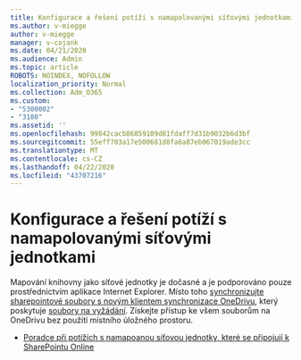 ```yaml
---
title: Konfigurace a řešení potíží s namapolovanými síťovými jednotkami
ms.author: v-miegge
author: v-miegge
manager: v-cojank
ms.date: 04/21/2020
ms.audience: Admin
ms.topic: article
ROBOTS: NOINDEX, NOFOLLOW
localization_priority: Normal
ms.collection: Adm_O365
ms.custom:
- "5300002"
- "3180"
ms.assetid: ''
ms.openlocfilehash: 99842cacb86859109d81fdaff7d31b9032b6d3bf
ms.sourcegitcommit: 55eff703a17e500681d8fa6a87eb067019ade3cc
ms.translationtype: MT
ms.contentlocale: cs-CZ
ms.lasthandoff: 04/22/2020
ms.locfileid: "43707216"
---
```

# <a name="how-to-configure-and-troubleshoot-mapped-network-drives"></a>Konfigurace a řešení potíží s namapolovanými síťovými jednotkami

Mapování knihovny jako síťové jednotky je dočasné a je podporováno pouze prostřednictvím aplikace Internet Explorer. Místo toho [synchronizujte sharepointové soubory s novým klientem synchronizace OneDrivu,](https://support.office.com/article/6de9ede8-5b6e-4503-80b2-6190f3354a88) který poskytuje [soubory na vyžádání](https://support.office.com/article/0e6860d3-d9f3-4971-b321-7092438fb38e). Získejte přístup ke všem souborům na OneDrivu bez použití místního úložného prostoru.

* [Poradce při potížích s namapoanou síťovou jednotky, které se připojují k SharePointu Online](https://docs.microsoft.com/sharepoint/support/administration/troubleshoot-mapped-network-drives)